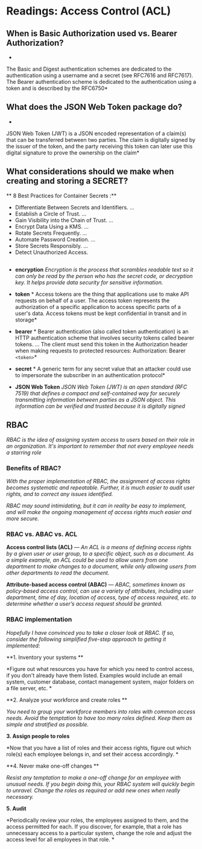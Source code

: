 # Readings: Access Control (ACL)

## When is Basic Authorization used vs. Bearer Authorization?

*
The Basic and Digest authentication schemes are dedicated to the authentication using a username and a secret (see RFC7616 and RFC7617). The Bearer authentication scheme is dedicated to the authentication using a token and is described by the RFC6750*

## What does the JSON Web Token package do?

*
JSON Web Token (JWT) is a JSON encoded representation of a claim(s) that can be transferred between two parties. The claim is digitally signed by the issuer of the token, and the party receiving this token can later use this digital signature to prove the ownership on the claim*

## What considerations should we make when creating and storing a SECRET?

**
8 Best Practices for Container Secrets :**

- Differentiate Between Secrets and Identifiers. ...
- Establish a Circle of Trust. ...
- Gain Visibility into the Chain of Trust. ...
- Encrypt Data Using a KMS. ...
- Rotate Secrets Frequently. ...
- Automate Password Creation. ...
- Store Secrets Responsibly. ...
- Detect Unauthorized Access.


## 

- **encryption**
*Encryption is the process that scrambles readable text so it can only be read by the person who has the secret code, or decryption key. It helps provide data security for sensitive information.*

- **token** *
Access tokens are the thing that applications use to make API requests on behalf of a user. The access token represents the authorization of a specific application to access specific parts of a user's data. Access tokens must be kept confidential in transit and in storage*

- **bearer** *
Bearer authentication (also called token authentication) is an HTTP authentication scheme that involves security tokens called bearer tokens. ... The client must send this token in the Authorization header when making requests to protected resources: Authorization: Bearer `<token>`*

- **secret** *
 A generic term for any secret value that an attacker could use to impersonate the subscriber in an authentication protocol*

 - **JSON Web Token** *JSON Web Token (JWT) is an open standard (RFC 7519) that defines a compact and self-contained way for securely transmitting information between parties as a JSON object. This information can be verified and trusted because it is digitally signed*


 ## RBAC 

 *RBAC is the idea of assigning system access to users based on their role in an organization. It's important to remember that not every employee needs a starring role*


 ### Benefits of RBAC?

*With the proper implementation of RBAC, the assignment of access rights becomes systematic and repeatable. Further, it is much easier to audit user rights, and to correct any issues identified.*

*RBAC may sound intimidating, but it can in reality be easy to implement, and will make the ongoing management of access rights much easier and more secure.*

### RBAC vs. ABAC vs. ACL

**Access control lists (ACL)** — *An ACL is a means of defining access rights by a given user or user group, to a specific object, such as a document.  As a simple example, an ACL could be used to allow users from one department to make changes to a document, while only allowing users from other departments to read the document.*

 **Attribute-based access control (ABAC)** — *ABAC, sometimes known as policy-based access control, can use a variety of attributes, including user department, time of day, location of access, type of access required, etc. to determine whether a user’s access request should be granted.* 


 ### RBAC implementation 

*Hopefully I have convinced you to take a closer look at RBAC. If so, consider the following simplified five-step approach to getting it implemented:*


**1. Inventory your systems
**

*Figure out what resources you have for which you need to control access, if you don't already have them listed. Examples would include an email system, customer database, contact management system, major folders on a file server, etc. *


**2. Analyze your workforce and create roles
** 

*You need to group your workforce members into roles with common access needs.  Avoid the temptation to have too many roles defined. Keep them as simple and stratified as possible.*


**3. Assign people to roles**

*Now that you have a list of roles and their access rights, figure out which role(s) each employee belongs in, and set their access accordingly. *


**4. Never make one-off changes
**

*Resist any temptation to make a one-off change for an employee with unusual needs. If you begin doing this, your RBAC system will quickly begin to unravel. Change the roles as required or add new ones when really necessary.*

**5. Audit**

*Periodically review your roles, the employees assigned to them, and the access permitted for each. If you discover, for example, that a role has unnecessary access to a particular system, change the role and adjust the access level for all employees in that role. *